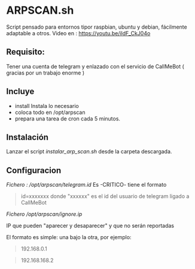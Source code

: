 # ARPSCAN.sh

Script pensado para entornos tipor raspbian, ubuntu y debian, fácilmente adaptable a otros.
Video en : https://youtu.be/ildF_CkJ04o

## Requisito: 
Tener una cuenta de telegram y enlazado con el servicio de CallMeBot ( gracias por un trabajo enorme )


## Incluye
+ install Instala lo necesario 
+ coloca todo en /opt/arpscan
+ prepara una tarea de cron cada 5 minutos.

## Instalación
Lanzar el script _instalar_arp_scan.sh_ desde la carpeta descargada. 

## Configuracion

*Fichero : /opt/arpscan/telegram.id*
Es -CRITICO- tiene el formato
>id=xxxxxxx
donde "xxxxxx" es el id del usuario de telegram ligado a CallMeBot
 

*Fichero /opt/arpscan/ignore.ip*

IP que pueden "aparecer y desaparecer" y que no serán reportadas

El formato es simple: una bajo la otra, por ejemplo:
>192.168.0.1 

>192.168.168.2 

